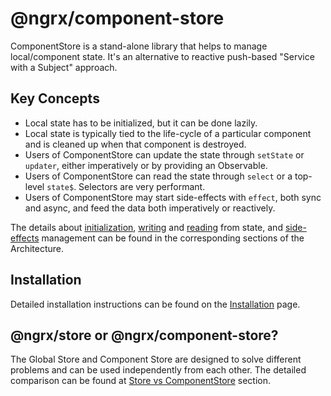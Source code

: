 # @ngrx/component-store

ComponentStore is a stand-alone library that helps to manage local/component state. It's an alternative to reactive push-based "Service with a Subject" approach.

## Key Concepts

- Local state has to be initialized, but it can be done lazily.
- Local state is typically tied to the life-cycle of a particular component and is cleaned up when that component is destroyed.
- Users of ComponentStore can update the state through `setState` or `updater`, either imperatively or by providing an Observable.
- Users of ComponentStore can read the state through `select` or a top-level `state$`. Selectors are very performant.
- Users of ComponentStore may start side-effects with `effect`, both sync and async, and feed the data both imperatively or reactively.

The details about [initialization](guide/component-store/initialization), [writing](guide/component-store/write) and [reading](guide/component-store/read) from state, 
and [side-effects](guide/component-store/effect) management can be found in the corresponding sections of the Architecture.

## Installation

Detailed installation instructions can be found on the [Installation](guide/component-store/install) page.

## @ngrx/store or @ngrx/component-store?

The Global Store and Component Store are designed to solve different problems and can be used independently from each other. The detailed comparison can
be found at [Store vs ComponentStore](guide/component-store/comparison) section.
